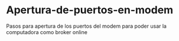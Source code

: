 # Apertura-de-puertos-en-modem
Pasos para apertura de los puertos del modem para poder usar la computadora como broker online
